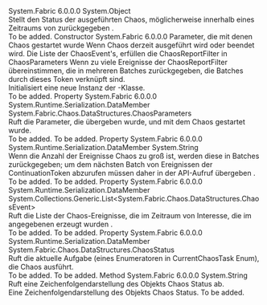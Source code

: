 <Type Name="ChaosReport" FullName="System.Fabric.Chaos.DataStructures.ChaosReport">
  <TypeSignature Language="C#" Value="public sealed class ChaosReport" />
  <TypeSignature Language="ILAsm" Value=".class public auto ansi serializable sealed beforefieldinit ChaosReport extends System.Object" />
  <TypeSignature Language="DocId" Value="T:System.Fabric.Chaos.DataStructures.ChaosReport" />
  <TypeSignature Language="VB.NET" Value="Public NotInheritable Class ChaosReport" />
  <TypeSignature Language="F#" Value="type ChaosReport = class" />
  <AssemblyInfo>
    <AssemblyName>System.Fabric</AssemblyName>
    <AssemblyVersion>6.0.0.0</AssemblyVersion>
  </AssemblyInfo>
  <Base>
    <BaseTypeName>System.Object</BaseTypeName>
  </Base>
  <Interfaces />
  <Docs>
    <summary>
      <para>Stellt den Status der ausgeführten Chaos, möglicherweise innerhalb eines Zeitraums von zurückgegeben <see cref="M:System.Fabric.FabricClient.TestManagementClient.GetChaosReportAsync(System.Fabric.Chaos.DataStructures.ChaosReportFilter,System.TimeSpan,System.Threading.CancellationToken)" />.</para>
    </summary>
    <remarks>To be added.</remarks>
  </Docs>
  <Members>
    <Member MemberName=".ctor">
      <MemberSignature Language="C#" Value="public ChaosReport (System.Fabric.Chaos.DataStructures.ChaosParameters chaosParameters, System.Fabric.Chaos.DataStructures.ChaosStatus status, System.Collections.Generic.List&lt;System.Fabric.Chaos.DataStructures.ChaosEvent&gt; history, string continuationToken);" />
      <MemberSignature Language="ILAsm" Value=".method public hidebysig specialname rtspecialname instance void .ctor(class System.Fabric.Chaos.DataStructures.ChaosParameters chaosParameters, valuetype System.Fabric.Chaos.DataStructures.ChaosStatus status, class System.Collections.Generic.List`1&lt;class System.Fabric.Chaos.DataStructures.ChaosEvent&gt; history, string continuationToken) cil managed" />
      <MemberSignature Language="DocId" Value="M:System.Fabric.Chaos.DataStructures.ChaosReport.#ctor(System.Fabric.Chaos.DataStructures.ChaosParameters,System.Fabric.Chaos.DataStructures.ChaosStatus,System.Collections.Generic.List{System.Fabric.Chaos.DataStructures.ChaosEvent},System.String)" />
      <MemberSignature Language="F#" Value="new System.Fabric.Chaos.DataStructures.ChaosReport : System.Fabric.Chaos.DataStructures.ChaosParameters * System.Fabric.Chaos.DataStructures.ChaosStatus * System.Collections.Generic.List&lt;System.Fabric.Chaos.DataStructures.ChaosEvent&gt; * string -&gt; System.Fabric.Chaos.DataStructures.ChaosReport" Usage="new System.Fabric.Chaos.DataStructures.ChaosReport (chaosParameters, status, history, continuationToken)" />
      <MemberType>Constructor</MemberType>
      <AssemblyInfo>
        <AssemblyName>System.Fabric</AssemblyName>
        <AssemblyVersion>6.0.0.0</AssemblyVersion>
      </AssemblyInfo>
      <Parameters>
        <Parameter Name="chaosParameters" Type="System.Fabric.Chaos.DataStructures.ChaosParameters" />
        <Parameter Name="status" Type="System.Fabric.Chaos.DataStructures.ChaosStatus" />
        <Parameter Name="history" Type="System.Collections.Generic.List&lt;System.Fabric.Chaos.DataStructures.ChaosEvent&gt;" />
        <Parameter Name="continuationToken" Type="System.String" />
      </Parameters>
      <Docs>
        <param name="chaosParameters">Parameter, die mit denen Chaos gestartet wurde</param>
        <param name="status">Wenn Chaos derzeit ausgeführt wird oder beendet wird.</param>
        <param name="history">Die Liste der ChaosEvent's, erfüllen die ChaosReportFilter in ChaosParameters</param>
        <param name="continuationToken">Wenn zu viele Ereignisse der ChaosReportFilter übereinstimmen, die in mehreren Batches zurückgegeben, die Batches durch dieses Token verknüpft sind.</param>
        <summary>
          <para>Initialisiert eine neue Instanz der <see cref="T:System.Fabric.Chaos.DataStructures.ChaosReport" />-Klasse.</para>
        </summary>
        <remarks>To be added.</remarks>
      </Docs>
    </Member>
    <Member MemberName="ChaosParameters">
      <MemberSignature Language="C#" Value="public System.Fabric.Chaos.DataStructures.ChaosParameters ChaosParameters { get; }" />
      <MemberSignature Language="ILAsm" Value=".property instance class System.Fabric.Chaos.DataStructures.ChaosParameters ChaosParameters" />
      <MemberSignature Language="DocId" Value="P:System.Fabric.Chaos.DataStructures.ChaosReport.ChaosParameters" />
      <MemberSignature Language="VB.NET" Value="Public ReadOnly Property ChaosParameters As ChaosParameters" />
      <MemberSignature Language="F#" Value="member this.ChaosParameters : System.Fabric.Chaos.DataStructures.ChaosParameters" Usage="System.Fabric.Chaos.DataStructures.ChaosReport.ChaosParameters" />
      <MemberType>Property</MemberType>
      <AssemblyInfo>
        <AssemblyName>System.Fabric</AssemblyName>
        <AssemblyVersion>6.0.0.0</AssemblyVersion>
      </AssemblyInfo>
      <Attributes>
        <Attribute>
          <AttributeName>System.Runtime.Serialization.DataMember</AttributeName>
        </Attribute>
      </Attributes>
      <ReturnValue>
        <ReturnType>System.Fabric.Chaos.DataStructures.ChaosParameters</ReturnType>
      </ReturnValue>
      <Docs>
        <summary>
          <para>Ruft die Parameter, die übergeben wurde, <see cref="M:System.Fabric.FabricClient.TestManagementClient.StartChaosAsync(System.Fabric.Chaos.DataStructures.ChaosParameters,System.TimeSpan,System.Threading.CancellationToken)" /> und mit dem Chaos gestartet wurde.</para>
        </summary>
        <value>To be added.</value>
        <remarks>To be added.</remarks>
      </Docs>
    </Member>
    <Member MemberName="ContinuationToken">
      <MemberSignature Language="C#" Value="public string ContinuationToken { get; }" />
      <MemberSignature Language="ILAsm" Value=".property instance string ContinuationToken" />
      <MemberSignature Language="DocId" Value="P:System.Fabric.Chaos.DataStructures.ChaosReport.ContinuationToken" />
      <MemberSignature Language="VB.NET" Value="Public ReadOnly Property ContinuationToken As String" />
      <MemberSignature Language="F#" Value="member this.ContinuationToken : string" Usage="System.Fabric.Chaos.DataStructures.ChaosReport.ContinuationToken" />
      <MemberType>Property</MemberType>
      <AssemblyInfo>
        <AssemblyName>System.Fabric</AssemblyName>
        <AssemblyVersion>6.0.0.0</AssemblyVersion>
      </AssemblyInfo>
      <Attributes>
        <Attribute>
          <AttributeName>System.Runtime.Serialization.DataMember</AttributeName>
        </Attribute>
      </Attributes>
      <ReturnValue>
        <ReturnType>System.String</ReturnType>
      </ReturnValue>
      <Docs>
        <summary>
            Wenn die Anzahl der Ereignisse Chaos zu groß ist, werden diese in Batches zurückgegeben; um dem nächsten Batch von Ereignissen der ContinuationToken abzurufen müssen daher in der API-Aufruf übergeben <see cref="M:System.Fabric.FabricClient.TestManagementClient.GetChaosReportAsync(System.String,System.TimeSpan,System.Threading.CancellationToken)" />.
            </summary>
        <value>To be added.</value>
        <remarks>To be added.</remarks>
      </Docs>
    </Member>
    <Member MemberName="History">
      <MemberSignature Language="C#" Value="public System.Collections.Generic.List&lt;System.Fabric.Chaos.DataStructures.ChaosEvent&gt; History { get; }" />
      <MemberSignature Language="ILAsm" Value=".property instance class System.Collections.Generic.List`1&lt;class System.Fabric.Chaos.DataStructures.ChaosEvent&gt; History" />
      <MemberSignature Language="DocId" Value="P:System.Fabric.Chaos.DataStructures.ChaosReport.History" />
      <MemberSignature Language="VB.NET" Value="Public ReadOnly Property History As List(Of ChaosEvent)" />
      <MemberSignature Language="F#" Value="member this.History : System.Collections.Generic.List&lt;System.Fabric.Chaos.DataStructures.ChaosEvent&gt;" Usage="System.Fabric.Chaos.DataStructures.ChaosReport.History" />
      <MemberType>Property</MemberType>
      <AssemblyInfo>
        <AssemblyName>System.Fabric</AssemblyName>
        <AssemblyVersion>6.0.0.0</AssemblyVersion>
      </AssemblyInfo>
      <Attributes>
        <Attribute>
          <AttributeName>System.Runtime.Serialization.DataMember</AttributeName>
        </Attribute>
      </Attributes>
      <ReturnValue>
        <ReturnType>System.Collections.Generic.List&lt;System.Fabric.Chaos.DataStructures.ChaosEvent&gt;</ReturnType>
      </ReturnValue>
      <Docs>
        <summary>
            Ruft die Liste der Chaos-Ereignisse, die im Zeitraum von Interesse, die im angegebenen erzeugt wurden <see cref="M:System.Fabric.FabricClient.TestManagementClient.GetChaosReportAsync(System.Fabric.Chaos.DataStructures.ChaosReportFilter,System.TimeSpan,System.Threading.CancellationToken)" />.
            </summary>
        <value>To be added.</value>
        <remarks>To be added.</remarks>
      </Docs>
    </Member>
    <Member MemberName="Status">
      <MemberSignature Language="C#" Value="public System.Fabric.Chaos.DataStructures.ChaosStatus Status { get; }" />
      <MemberSignature Language="ILAsm" Value=".property instance valuetype System.Fabric.Chaos.DataStructures.ChaosStatus Status" />
      <MemberSignature Language="DocId" Value="P:System.Fabric.Chaos.DataStructures.ChaosReport.Status" />
      <MemberSignature Language="VB.NET" Value="Public ReadOnly Property Status As ChaosStatus" />
      <MemberSignature Language="F#" Value="member this.Status : System.Fabric.Chaos.DataStructures.ChaosStatus" Usage="System.Fabric.Chaos.DataStructures.ChaosReport.Status" />
      <MemberType>Property</MemberType>
      <AssemblyInfo>
        <AssemblyName>System.Fabric</AssemblyName>
        <AssemblyVersion>6.0.0.0</AssemblyVersion>
      </AssemblyInfo>
      <Attributes>
        <Attribute>
          <AttributeName>System.Runtime.Serialization.DataMember</AttributeName>
        </Attribute>
      </Attributes>
      <ReturnValue>
        <ReturnType>System.Fabric.Chaos.DataStructures.ChaosStatus</ReturnType>
      </ReturnValue>
      <Docs>
        <summary>
          <para>Ruft die aktuelle Aufgabe (eines Enumeratoren in CurrentChaosTask <c>Enum</c>), die Chaos ausführt.</para>
        </summary>
        <value>To be added.</value>
        <remarks>To be added.</remarks>
      </Docs>
    </Member>
    <Member MemberName="ToString">
      <MemberSignature Language="C#" Value="public override string ToString ();" />
      <MemberSignature Language="ILAsm" Value=".method public hidebysig virtual instance string ToString() cil managed" />
      <MemberSignature Language="DocId" Value="M:System.Fabric.Chaos.DataStructures.ChaosReport.ToString" />
      <MemberSignature Language="VB.NET" Value="Public Overrides Function ToString () As String" />
      <MemberSignature Language="F#" Value="override this.ToString : unit -&gt; string" Usage="chaosReport.ToString " />
      <MemberType>Method</MemberType>
      <AssemblyInfo>
        <AssemblyName>System.Fabric</AssemblyName>
        <AssemblyVersion>6.0.0.0</AssemblyVersion>
      </AssemblyInfo>
      <ReturnValue>
        <ReturnType>System.String</ReturnType>
      </ReturnValue>
      <Parameters />
      <Docs>
        <summary>
            Ruft eine Zeichenfolgendarstellung des Objekts Chaos Status ab.
            </summary>
        <returns>Eine Zeichenfolgendarstellung des Objekts Chaos Status.</returns>
        <remarks>To be added.</remarks>
      </Docs>
    </Member>
  </Members>
</Type>
